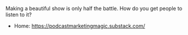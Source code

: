 Making a beautiful show is only half the battle. How do you get people to listen to it?

* Home: https://podcastmarketingmagic.substack.com/
